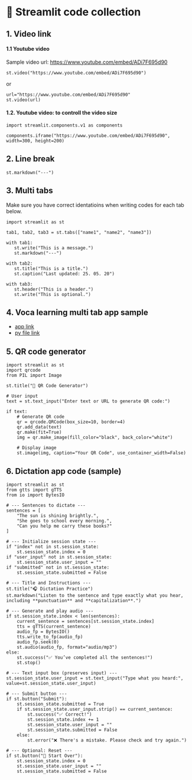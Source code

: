 # 🌿 Streamlit code collection

## 1. Video link

#### 1.1 Youtube video

Sample video url: https://www.youtube.com/embed/ADi7F695d90

```
st.video("https://www.youtube.com/embed/ADi7F695d90")
```

or

```
url="https://www.youtube.com/embed/ADi7F695d90"
st.video(url)
```


#### 1.2. Youtube video: to controll the video size
   
```
import streamlit.components.v1 as components

components.iframe("https://www.youtube.com/embed/ADi7F695d90", width=300, height=200)
```

## 2. Line break

```
st.markdown("---")
```

## 3. Multi tabs

Make sure you have correct identatioins when writing codes for each tab below.

```
import streamlit as st

tab1, tab2, tab3 = st.tabs(["name1", "name2", "name3"])

with tab1:
   st.write("This is a message.")
   st.markdown("---")

with tab2:
   st.title("This is a title.")
   st.caption("Last updated: 25. 05. 20")

with tab3:
   st.header("This is a header.")
   st.write("This is optional.")
```

## 4. Voca learning multi tab app sample

+ [app link](https://dlclass.streamlit.app/App_Voca-learning)
+ [py file link](https://github.com/MK316/Digital-Literacy-Class/blob/main/pages/%F0%9F%9A%A6App_Voca-learning.py)

## 5. QR code generator

```
import streamlit as st
import qrcode
from PIL import Image

st.title("🔳 QR Code Generator")

# User input
text = st.text_input("Enter text or URL to generate QR code:")

if text:
    # Generate QR code
    qr = qrcode.QRCode(box_size=10, border=4)
    qr.add_data(text)
    qr.make(fit=True)
    img = qr.make_image(fill_color="black", back_color="white")

    # Display image
    st.image(img, caption="Your QR Code", use_container_width=False)

```

## 6. Dictation app code (sample)

```
import streamlit as st
from gtts import gTTS
from io import BytesIO

# --- Sentences to dictate ---
sentences = [
    "The sun is shining brightly.",
    "She goes to school every morning.",
    "Can you help me carry these books?"
]

# --- Initialize session state ---
if "index" not in st.session_state:
    st.session_state.index = 0
if "user_input" not in st.session_state:
    st.session_state.user_input = ""
if "submitted" not in st.session_state:
    st.session_state.submitted = False

# --- Title and Instructions ---
st.title("🎧 Dictation Practice")
st.markdown("Listen to the sentence and type exactly what you hear, including **punctuation** and **capitalization**.")

# --- Generate and play audio ---
if st.session_state.index < len(sentences):
    current_sentence = sentences[st.session_state.index]
    tts = gTTS(current_sentence)
    audio_fp = BytesIO()
    tts.write_to_fp(audio_fp)
    audio_fp.seek(0)
    st.audio(audio_fp, format="audio/mp3")
else:
    st.success("✅ You’ve completed all the sentences!")
    st.stop()

# --- Text input box (preserves input) ---
st.session_state.user_input = st.text_input("Type what you heard:", value=st.session_state.user_input)

# --- Submit button ---
if st.button("Submit"):
    st.session_state.submitted = True
    if st.session_state.user_input.strip() == current_sentence:
        st.success("✅ Correct!")
        st.session_state.index += 1
        st.session_state.user_input = ""
        st.session_state.submitted = False
    else:
        st.error("❌ There's a mistake. Please check and try again.")

# --- Optional: Reset ---
if st.button("🔄 Start Over"):
    st.session_state.index = 0
    st.session_state.user_input = ""
    st.session_state.submitted = False

```
